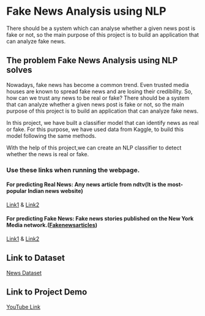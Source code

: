 # Fake News Analysis using NLP
There should be a system which can analyse whether a given news post is fake or not, so the main purpose of this project is to build an application that can analyze fake news.

## The problem Fake News Analysis using NLP solves
Nowadays, fake news has become a common trend. Even trusted media houses are known to spread fake news and are losing their credibility. So, how can we trust any news to be real or fake? There should be a system that can analyze whether a given news post is fake or not, so the main purpose of this project is to build an application that can analyze fake news.

In this project, we have built a classifier model that can identify news as real or fake. For this purpose, we have used data from Kaggle, to build this model following the same methods.

With the help of this project,we can create an NLP classifier to detect whether the news is real or fake.

### Use these links when running the webpage.
#### For predicting Real News: Any news article from ndtv(It is the most-popular Indian news website)
[Link1](https://www.ndtv.com/world-news/fresh-fighting-in-afghan-holdout-as-taliban-finalise-government-2529680#pfrom=home-ndtv_topstories) &
[Link2](https://sports.ndtv.com/england-vs-india-2021/eng-vs-ind-4th-test-rohit-sharma-registers-his-maiden-overseas-test-century-increases-indias-lead-on-day-3-2530037#pfrom=home-ndtv_topstories)
#### For predicting Fake News: Fake news stories published on the New York Media network.([Fakenewsarticles](https://nymag.com/tags/fake-news/))
[Link1](https://www.vulture.com/2020/10/tatiana-maslany-says-she-is-not-playing-she-hulk.html) &
[Link2](https://nymag.com/intelligencer/2020/09/trump-biden-debate-earpiece-drugs-satire.html)

## Link to Dataset
[News Dataset](https://drive.google.com/file/d/1mqEpnZho-oUhSsgBnE0fwPsaogkNzKqd/view?usp=sharing)

## Link to Project Demo
[YouTube Link](https://youtu.be/RrXR48BAbC0)
